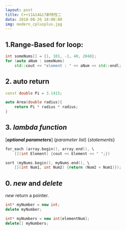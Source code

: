 ```yaml
---
layout: post
title: C++11&14&17新特性二
data: 2018-08-26 18:00:00
img: modern_cplusplus.jpg
---
```


## 1.Range-Based for loop:  
```c++
int someNums[] = {1, 101, -1, 40, 2040};
for (auto aNum : someNums)
    std::cout << "element : " << aNum << std::endl;
```  
## 2. auto return
```c++
const double Pi = 3.1415;

auto Area(double radius){
    return Pi * radius * radius;
}
```
## 3. ***lambda function***
[***optional parameters***] (*parameter list*) {*statements*}

```c++
for_each (array.begin(), array.end(), \
    [](int Element) {cout << Element << " ";})

sort (myNums.begin(), myNums.end(), \
    [](int Num1, int Num2) {return (Num2 < Num1)});

```
## 0. *new* and *delete*
*new* return a pointer.   
```c++
int* myNumber = new int;
delete myNumber;

int* myNumbers = new int[elementNum];
delete[] myNumbers;
```



